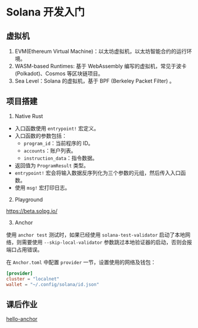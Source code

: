 # Solana 开发入门

## 虚拟机

1. EVM(Ethereum Virtual Machine)：以太坊虚拟机，以太坊智能合约的运行环境。
2. WASM-based Runtimes: 基于 WebAssembly 编写的虚拟机，常见于波卡 (Polkadot)、Cosmos 等区块链项目。
3. Sea Level：Solana 的虚拟机，基于 BPF (Berkeley Packet Filter) 。

## 项目搭建

1. Native Rust

* 入口函数使用 `entrypoint!` 宏定义。
* 入口函数的参数包括：
    * `program_id`：当前程序的 ID。
    * `accounts`：账户列表。
    * `instruction_data`：指令数据。
* 返回值为 `ProgramResult` 类型。
* `entrypoint!` 宏会将输入数据反序列化为三个参数的元组，然后传入入口函数。
* 使用 `msg!` 宏打印日志。

2. Playground

https://beta.solpg.io/

3. Anchor

使用 `anchor test` 测试时，如果已经使用 `solana-test-validator` 启动了本地网络，则需要使用 `--skip-local-validator`
参数跳过本地验证器的启动，否则会报端口占用错误。

在 `Anchor.toml` 中配置 `provider` 一节，设置使用的网络及钱包：

```toml
[provider]
cluster = "localnet"
wallet = "~/.config/solana/id.json"
```

## 课后作业

[hello-anchor](./hello-anchor)